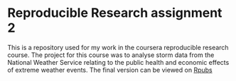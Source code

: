 # Reproducible Research assignment 2

This is a repository used for my work in the coursera reproducible research course. The project for this course was to analyse storm data from the National Weather Service relating to the public health and economic effects of extreme weather events. The final version can be viewed on [Rpubs](http://rpubs.com/petethegreat/repro2)
